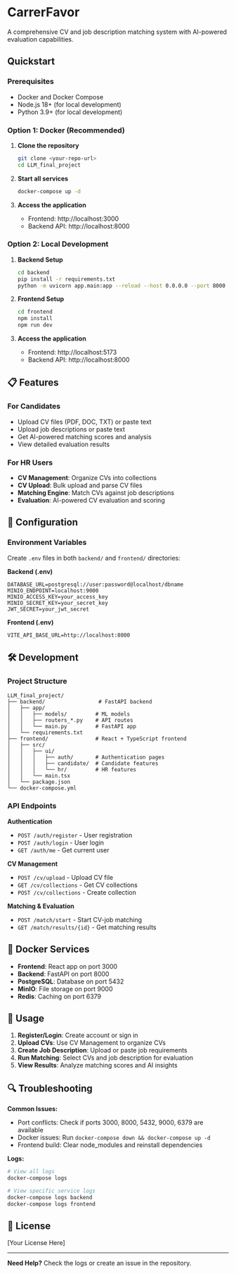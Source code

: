 # CarrerFavor

A comprehensive CV and job description matching system with AI-powered evaluation capabilities.

## Quickstart

### Prerequisites
- Docker and Docker Compose
- Node.js 18+ (for local development)
- Python 3.9+ (for local development)

### Option 1: Docker (Recommended)

1. **Clone the repository**
   ```bash
   git clone <your-repo-url>
   cd LLM_final_project
   ```

2. **Start all services**
   ```bash
   docker-compose up -d
   ```

3. **Access the application**
   - Frontend: http://localhost:3000
   - Backend API: http://localhost:8000

### Option 2: Local Development

1. **Backend Setup**
   ```bash
   cd backend
   pip install -r requirements.txt
   python -m uvicorn app.main:app --reload --host 0.0.0.0 --port 8000
   ```

2. **Frontend Setup**
   ```bash
   cd frontend
   npm install
   npm run dev
   ```

3. **Access the application**
   - Frontend: http://localhost:5173
   - Backend API: http://localhost:8000

## 📋 Features

### For Candidates
- Upload CV files (PDF, DOC, TXT) or paste text
- Upload job descriptions or paste text
- Get AI-powered matching scores and analysis
- View detailed evaluation results

### For HR Users
- **CV Management**: Organize CVs into collections
- **CV Upload**: Bulk upload and parse CV files
- **Matching Engine**: Match CVs against job descriptions
- **Evaluation**: AI-powered CV evaluation and scoring

## 🔧 Configuration

### Environment Variables
Create `.env` files in both `backend/` and `frontend/` directories:

**Backend (.env)**
```env
DATABASE_URL=postgresql://user:password@localhost/dbname
MINIO_ENDPOINT=localhost:9000
MINIO_ACCESS_KEY=your_access_key
MINIO_SECRET_KEY=your_secret_key
JWT_SECRET=your_jwt_secret
```

**Frontend (.env)**
```env
VITE_API_BASE_URL=http://localhost:8000
```

## 🛠️ Development

### Project Structure
```
LLM_final_project/
├── backend/                 # FastAPI backend
│   ├── app/
│   │   ├── models/         # ML models
│   │   ├── routers_*.py    # API routes
│   │   └── main.py         # FastAPI app
│   └── requirements.txt
├── frontend/               # React + TypeScript frontend
│   ├── src/
│   │   ├── ui/
│   │   │   ├── auth/       # Authentication pages
│   │   │   ├── candidate/  # Candidate features
│   │   │   └── hr/         # HR features
│   │   └── main.tsx
│   └── package.json
└── docker-compose.yml
```

### API Endpoints

**Authentication**
- `POST /auth/register` - User registration
- `POST /auth/login` - User login
- `GET /auth/me` - Get current user

**CV Management**
- `POST /cv/upload` - Upload CV file
- `GET /cv/collections` - Get CV collections
- `POST /cv/collections` - Create collection

**Matching & Evaluation**
- `POST /match/start` - Start CV-job matching
- `GET /match/results/{id}` - Get matching results

## 🐳 Docker Services

- **Frontend**: React app on port 3000
- **Backend**: FastAPI on port 8000
- **PostgreSQL**: Database on port 5432
- **MinIO**: File storage on port 9000
- **Redis**: Caching on port 6379

## 📝 Usage

1. **Register/Login**: Create account or sign in
2. **Upload CVs**: Use CV Management to organize CVs
3. **Create Job Description**: Upload or paste job requirements
4. **Run Matching**: Select CVs and job description for evaluation
5. **View Results**: Analyze matching scores and AI insights

## 🔍 Troubleshooting

**Common Issues:**
- Port conflicts: Check if ports 3000, 8000, 5432, 9000, 6379 are available
- Docker issues: Run `docker-compose down && docker-compose up -d`
- Frontend build: Clear node_modules and reinstall dependencies

**Logs:**
```bash
# View all logs
docker-compose logs

# View specific service logs
docker-compose logs backend
docker-compose logs frontend
```

## 📄 License

[Your License Here]

---

**Need Help?** Check the logs or create an issue in the repository.